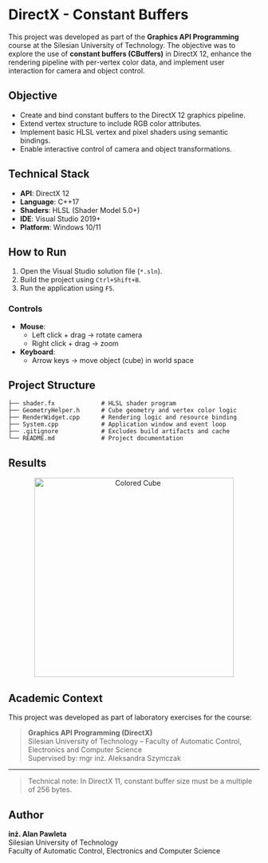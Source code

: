 # DirectX - Constant Buffers

This project was developed as part of the **Graphics API Programming** course at the Silesian University of Technology. The objective was to explore the use of **constant buffers (CBuffers)** in DirectX 12, enhance the rendering pipeline with per-vertex color data, and implement user interaction for camera and object control.

## Objective

- Create and bind constant buffers to the DirectX 12 graphics pipeline.
- Extend vertex structure to include RGB color attributes.
- Implement basic HLSL vertex and pixel shaders using semantic bindings.
- Enable interactive control of camera and object transformations.

## Technical Stack

- **API**: DirectX 12
- **Language**: C++17
- **Shaders**: HLSL (Shader Model 5.0+)
- **IDE**: Visual Studio 2019+
- **Platform**: Windows 10/11

## How to Run

1. Open the Visual Studio solution file (`*.sln`).
2. Build the project using `Ctrl+Shift+B`.
3. Run the application using `F5`.

### Controls
- **Mouse**:
  - Left click + drag → rotate camera
  - Right click + drag → zoom
- **Keyboard**:
  - Arrow keys → move object (cube) in world space

## Project Structure

```
├── shader.fx             # HLSL shader program
├── GeometryHelper.h      # Cube geometry and vertex color logic
├── RenderWidget.cpp      # Rendering logic and resource binding
├── System.cpp            # Application window and event loop
├── .gitignore            # Excludes build artifacts and cache
└── README.md             # Project documentation
```

## Results

<p align="center">
  <img src="https://github.com/user-attachments/assets/1dbadcd9-55ae-4af1-9d78-b2ee04b388db" alt="Colored Cube" width="400"/>
</p>

## Academic Context

This project was developed as part of laboratory exercises for the course:

> **Graphics API Programming (DirectX)**  
> Silesian University of Technology – Faculty of Automatic Control, Electronics and Computer Science  
> Supervised by: mgr inż. Aleksandra Szymczak

---

>  Technical note: In DirectX 11, constant buffer size must be a multiple of 256 bytes.  

## Author

**inż. Alan Pawleta**  
Silesian University of Technology  
Faculty of Automatic Control, Electronics and Computer Science  
